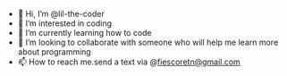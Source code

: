 - 👋 Hi, I’m @lil-the-coder
- 👀 I’m interested in coding
- 🌱 I’m currently learning how to code
- 💞️ I’m looking to collaborate with someone who will help me learn more about programming
- 📫 How to reach me.send a text via @fiescoretn@gmail.com

<!---
lil-the-coder/lil-the-coder is a ✨ special ✨ repository because its `README.md` (this file) appears on your GitHub profile.
You can click the Preview link to take a look at your changes.
--->
